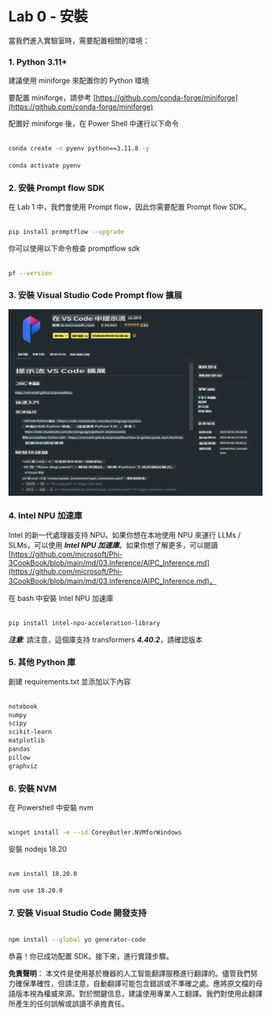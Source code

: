 # **Lab 0 - 安裝**

當我們進入實驗室時，需要配置相關的環境：

### **1. Python 3.11+**

建議使用 miniforge 來配置你的 Python 環境

要配置 miniforge，請參考 [https://github.com/conda-forge/miniforge](https://github.com/conda-forge/miniforge)

配置好 miniforge 後，在 Power Shell 中運行以下命令

```bash

conda create -n pyenv python==3.11.8 -y

conda activate pyenv

```

### **2. 安裝 Prompt flow SDK**

在 Lab 1 中，我們會使用 Prompt flow，因此你需要配置 Prompt flow SDK。

```bash

pip install promptflow --upgrade

```

你可以使用以下命令檢查 promptflow sdk

```bash

pf --version

```

### **3. 安裝 Visual Studio Code Prompt flow 擴展**

![pf](../../../../../../../translated_images/pf_ext.2830ee3df27421bce4a776ce6474a025c28f3886dac2272d60b70572a9a87040.tw.png)

### **4. Intel NPU 加速庫**

Intel 的新一代處理器支持 NPU。如果你想在本地使用 NPU 來運行 LLMs / SLMs，可以使用 ***Intel NPU 加速庫***。如果你想了解更多，可以閱讀 [https://github.com/microsoft/Phi-3CookBook/blob/main/md/03.Inference/AIPC_Inference.md](https://github.com/microsoft/Phi-3CookBook/blob/main/md/03.Inference/AIPC_Inference.md)。

在 bash 中安裝 Intel NPU 加速庫

```bash

pip install intel-npu-acceleration-library

```

***注意***: 請注意，這個庫支持 transformers ***4.40.2***，請確認版本

### **5. 其他 Python 庫**

創建 requirements.txt 並添加以下內容

```txt

notebook
numpy 
scipy 
scikit-learn 
matplotlib 
pandas 
pillow 
graphviz

```

### **6. 安裝 NVM**

在 Powershell 中安裝 nvm

```bash

winget install -e --id CoreyButler.NVMforWindows

```

安裝 nodejs 18.20

```bash

nvm install 18.20.0

nvm use 18.20.0

```

### **7. 安裝 Visual Studio Code 開發支持**

```bash

npm install --global yo generator-code

```

恭喜！你已成功配置 SDK。接下來，進行實踐步驟。

**免責聲明**：
本文件是使用基於機器的人工智能翻譯服務進行翻譯的。儘管我們努力確保準確性，但請注意，自動翻譯可能包含錯誤或不準確之處。應將原文檔的母語版本視為權威來源。對於關鍵信息，建議使用專業人工翻譯。我們對使用此翻譯所產生的任何誤解或誤讀不承擔責任。